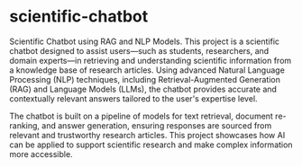 # scientific-chatbot
Scientific Chatbot using RAG and NLP Models. 
This project is a scientific chatbot designed to assist users—such as students, researchers, and domain experts—in retrieving and understanding scientific information from a knowledge base of research articles. Using advanced Natural Language Processing (NLP) techniques, including Retrieval-Augmented Generation (RAG) and Language Models (LLMs), the chatbot provides accurate and contextually relevant answers tailored to the user's expertise level.

The chatbot is built on a pipeline of models for text retrieval, document re-ranking, and answer generation, ensuring responses are sourced from relevant and trustworthy research articles. This project showcases how AI can be applied to support scientific research and make complex information more accessible.

